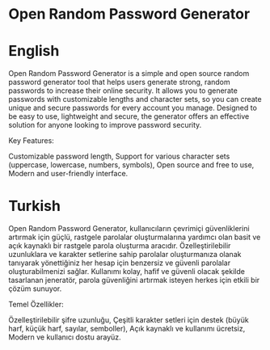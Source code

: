 # Open Random Password Generator

# English
Open Random Password Generator is a simple and open source random password generator tool that helps users generate strong, random passwords to increase their online security. It allows you to generate passwords with customizable lengths and character sets, so you can create unique and secure passwords for every account you manage. Designed to be easy to use, lightweight and secure, the generator offers an effective solution for anyone looking to improve password security.

Key Features:

Customizable password length,
Support for various character sets (uppercase, lowercase, numbers, symbols),
Open source and free to use,
Modern and user-friendly interface.

# Turkish
Open Random Password Generator, kullanıcıların çevrimiçi güvenliklerini artırmak için güçlü, rastgele parolalar oluşturmalarına yardımcı olan basit ve açık kaynaklı bir rastgele parola oluşturma aracıdır. Özelleştirilebilir uzunluklara ve karakter setlerine sahip parolalar oluşturmanıza olanak tanıyarak yönettiğiniz her hesap için benzersiz ve güvenli parolalar oluşturabilmenizi sağlar. Kullanımı kolay, hafif ve güvenli olacak şekilde tasarlanan jeneratör, parola güvenliğini artırmak isteyen herkes için etkili bir çözüm sunuyor.

Temel Özellikler:

Özelleştirilebilir şifre uzunluğu,
Çeşitli karakter setleri için destek (büyük harf, küçük harf, sayılar, semboller),
Açık kaynaklı ve kullanımı ücretsiz,
Modern ve kullanıcı dostu arayüz.
